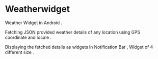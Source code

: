 Weatherwidget
=============
Weather Widget in Android . 

Fetching JSON provided weather details of any location using GPS coordinate and locale . 

Displaying the fetched details as widgets in 
Notification Bar , 
Widget of 4 different size . 

